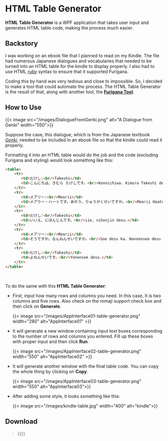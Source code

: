 # HTML Table Generator


**HTML Table Generator** is a WPF application that takes user input and generates HTML table code, making the process much easier.

## Backstory

I was working on an ebook file that I planned to read on my Kindle. The file had numerous Japanese dialogues and vocabularies that needed to be turned into an HTML table for the kindle to display properly.
I also had to use HTML [ruby](https://developer.mozilla.org/en-US/docs/Web/HTML/Element/ruby) syntax to ensure that it supported Furigana.

Coding this by hand was very tedious and close to impossible. So, I decided to make a tool that could automate the process. The HTML Table Generator is the result of that, along with another tool, the **[Furigana Tool](https://intisarbnaim.com/furigana-tool/)**.

## How to Use

{{< image src="/images/DialogueFromGenki.png" alt="A Dialogue from Genki" width="550">}}

Suppose the case, this dialogue, which is from the Japanese textbook *[Genki](https://en.wikipedia.org/wiki/Genki:_An_Integrated_Course_in_Elementary_Japanese)*, needed to be included in an ebook file so that the kindle could read it properly.

Formatting it into an HTML table would do the job and the code (excluding Furigana and styling) would look something like this:

``` html
<table>
    <tr>
       <td>だけし:<br/>Takeshi</td>
       <td>こんにちは。きむら たけしです。<br/>Konnichiwa. Kimura Takeshi desu.</td>
    </tr>
    <tr>
       <td>メアリー:<br/>Mearii</td>
       <td>メアりー・ハートです。あのう、りゅうがくせいですか。<br/>Mearii Haato desu. Anoo, ryuugakusee desu ka.</td>
    </tr>
    <tr>
       <td>だけし:<br/>Takeshi</td>
       <td>いいえ、にほんじんです。<br/>iie, nihonjin desu.</td>
    </tr>
    <tr>
       <td>メアリー:<br/>Mearii</td>
       <td>そうですか。なんねんせいですか。<br/>Soo desu ka. Nannensee desu ka.</td>
    </tr>
    <tr>
       <td>だけし:<br/>Takeshi</td>
       <td>よねんせいです。<br/>Yonensee desu.</td>
    </tr>
</table>

```
<br>

To do the same with this **HTML Table Generator**:

* First, input how many rows and columns you need. In this case, It is two columns and five rows. Also check on the romaji support check box and then click on **Generate**.

	{{< image src="/images/AppInterface01-table-generator.png" width="280" alt="AppInterface01" >}}
  
* It will generate a new window containing input text boxes corresponding to the number of rows and columns you entered. Fill up these boxes with proper input and then click **Run**.
  
	{{< image src="/images/AppInterface02-table-generator.png" width="550" alt="AppInterface02" >}}
  
* It will generate another window with the final table code. You can copy the whole thing by clicking on **Copy**. 

	{{< image src="/images/AppInterface03-table-generator.png" width="550" alt="AppInterface03">}}

* After adding some style, it looks something like this:

	{{< image src="/images/kindle-table.jpg" width="400" alt="kindle">}}
	
## Download

> {{<link href="https://github.com/showmik/html-table-generator/releases/tag/1.0.0.3" content="HTML Table Generator 1.0.0.3">}}

